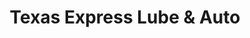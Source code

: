 ---
title: "Texas Express Lube & Auto"
url: /kerrville/texas-express-lube-und-auto/
shop: Autowerkstatt
---